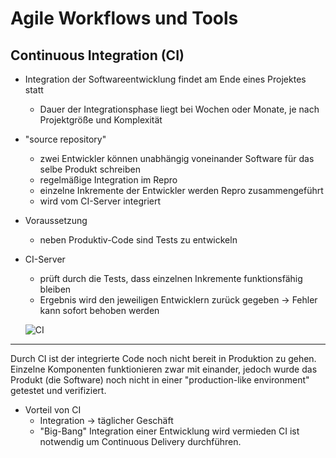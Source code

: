# Agile Workflows und Tools

## Continuous Integration (CI)

- Integration der Softwareentwicklung findet am Ende eines Projektes statt
  - Dauer der Integrationsphase liegt bei Wochen oder Monate, je nach Projektgröße und Komplexität
- "source repository"
  - zwei Entwickler können unabhängig voneinander Software für das selbe Produkt schreiben
  - regelmäßige Integration im Repro
  - einzelne Inkremente der Entwickler werden Repro zusammengeführt
  - wird vom CI-Server integriert
- Voraussetzung
  - neben Produktiv-Code sind Tests zu entwickeln
- CI-Server
  - prüft durch die Tests, dass einzelnen Inkremente funktionsfähig bleiben
  - Ergebnis wird den jeweiligen Entwicklern zurück gegeben -> Fehler kann sofort behoben werden
  
  ![CI](vorlesung2/bilder/CI.png "Continuous Integration")
-----------------------------------------------------------------------------------------------------------------

Durch CI ist der integrierte Code noch nicht bereit in Produktion zu gehen. Einzelne Komponenten funktionieren zwar mit einander, jedoch wurde das Produkt (die Software) noch nicht in einer "production-like environment" getestet und verifiziert.
- Vorteil von CI
  - Integration -> täglicher Geschäft
  - "Big-Bang" Integration einer Entwicklung wird vermieden
CI ist notwendig um Continuous Delivery durchführen.
